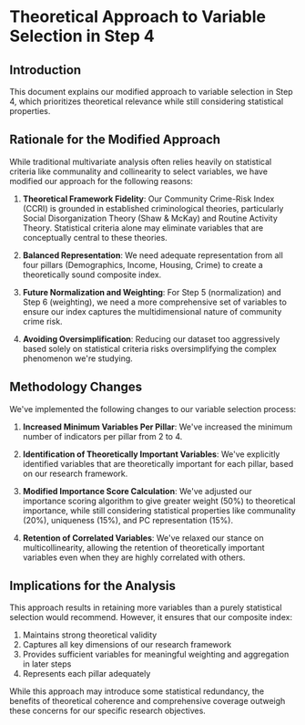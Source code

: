 # Theoretical Approach to Variable Selection in Step 4

## Introduction

This document explains our modified approach to variable selection in Step 4, which prioritizes theoretical relevance while still considering statistical properties.

## Rationale for the Modified Approach

While traditional multivariate analysis often relies heavily on statistical criteria like communality and collinearity to select variables, we have modified our approach for the following reasons:

1. **Theoretical Framework Fidelity**: Our Community Crime-Risk Index (CCRI) is grounded in established criminological theories, particularly Social Disorganization Theory (Shaw & McKay) and Routine Activity Theory. Statistical criteria alone may eliminate variables that are conceptually central to these theories.

2. **Balanced Representation**: We need adequate representation from all four pillars (Demographics, Income, Housing, Crime) to create a theoretically sound composite index.

3. **Future Normalization and Weighting**: For Step 5 (normalization) and Step 6 (weighting), we need a more comprehensive set of variables to ensure our index captures the multidimensional nature of community crime risk.

4. **Avoiding Oversimplification**: Reducing our dataset too aggressively based solely on statistical criteria risks oversimplifying the complex phenomenon we're studying.

## Methodology Changes

We've implemented the following changes to our variable selection process:

1. **Increased Minimum Variables Per Pillar**: We've increased the minimum number of indicators per pillar from 2 to 4.

2. **Identification of Theoretically Important Variables**: We've explicitly identified variables that are theoretically important for each pillar, based on our research framework.

3. **Modified Importance Score Calculation**: We've adjusted our importance scoring algorithm to give greater weight (50%) to theoretical importance, while still considering statistical properties like communality (20%), uniqueness (15%), and PC representation (15%).

4. **Retention of Correlated Variables**: We've relaxed our stance on multicollinearity, allowing the retention of theoretically important variables even when they are highly correlated with others.

## Implications for the Analysis

This approach results in retaining more variables than a purely statistical selection would recommend. However, it ensures that our composite index:

1. Maintains strong theoretical validity
2. Captures all key dimensions of our research framework
3. Provides sufficient variables for meaningful weighting and aggregation in later steps
4. Represents each pillar adequately

While this approach may introduce some statistical redundancy, the benefits of theoretical coherence and comprehensive coverage outweigh these concerns for our specific research objectives.
